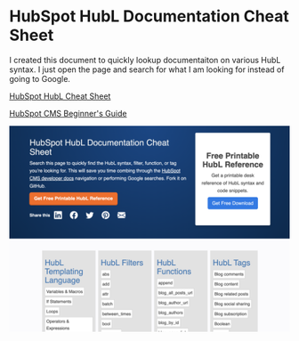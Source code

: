 # HubSpot HubL Documentation Cheat Sheet
I created this document to quickly lookup documentaiton on various HubL syntax. I just open the page and search for what I am looking for instead of going to Google.

[HubSpot HubL Cheat Sheet](https://bootstrapcreative.com/resources/hubspot-hubl-docs-cheat-sheet/)

[HubSpot CMS Beginner's Guide](https://bootstrapcreative.com/resources/a-beginners-guide-to-hubspot-cms/)

![HubSpot HubL Cheat Sheet](https://raw.githubusercontent.com/JacobLett/HubSpot-HubL-Cheat-Sheet/main/hubspot%20hubl%20cheat%20sheet%20reference.png)
